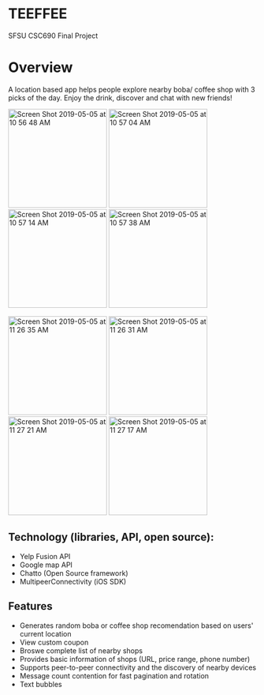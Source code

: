 # TEEFFEE
SFSU CSC690 Final Project

# Overview
A location based app helps people explore nearby boba/ coffee shop with 3 picks of the day. Enjoy the drink, discover and chat with new friends!

<img width="200" alt="Screen Shot 2019-05-05 at 10 56 48 AM" src="https://user-images.githubusercontent.com/31268856/57198229-41355c80-6f25-11e9-82ae-6a65b2c1ec17.png"> <img width="200" alt="Screen Shot 2019-05-05 at 10 57 04 AM" src="https://user-images.githubusercontent.com/31268856/57198240-55795980-6f25-11e9-80b7-040836f939e7.png"> <img width="200" alt="Screen Shot 2019-05-05 at 10 57 14 AM" src="https://user-images.githubusercontent.com/31268856/57198295-e819f880-6f25-11e9-9d38-a37de1735545.png"> <img width="200" alt="Screen Shot 2019-05-05 at 10 57 38 AM" src="https://user-images.githubusercontent.com/31268856/57198305-f23bf700-6f25-11e9-95c1-39db8e7ae6a7.png">

<img width="200" alt="Screen Shot 2019-05-05 at 11 26 35 AM" src="https://user-images.githubusercontent.com/31268856/57198535-ca9a5e00-6f28-11e9-985c-3572c64d55f6.png"> <img width="200" alt="Screen Shot 2019-05-05 at 11 26 31 AM" src="https://user-images.githubusercontent.com/31268856/57198536-ca9a5e00-6f28-11e9-8b75-a5c0226284f1.png"> <img width="200" alt="Screen Shot 2019-05-05 at 11 27 21 AM" src="https://user-images.githubusercontent.com/31268856/57198533-ca01c780-6f28-11e9-8159-0e57c72a682e.png"> <img width="200" alt="Screen Shot 2019-05-05 at 11 27 17 AM" src="https://user-images.githubusercontent.com/31268856/57198534-ca9a5e00-6f28-11e9-80bf-c4b1b527ea7b.png">

## Technology (libraries, API, open source): 
* Yelp Fusion API
* Google map API
* Chatto (Open Source framework)
* MultipeerConnectivity (iOS SDK)

## Features
* Generates random boba or coffee shop recomendation based on users' current location
* View custom coupon
* Broswe complete list of nearby shops
* Provides basic information of shops (URL, price range, phone number)
* Supports peer-to-peer connectivity and the discovery of nearby devices
* Message count contention for fast pagination and rotation
* Text bubbles
